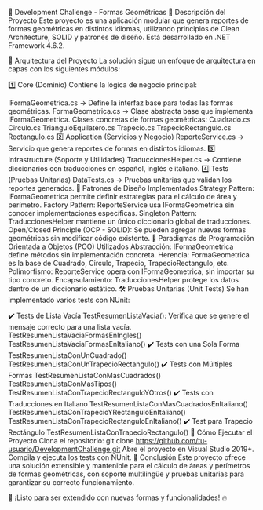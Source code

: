 📌 Development Challenge - Formas Geométricas
📖 Descripción del Proyecto
Este proyecto es una aplicación modular que genera reportes de formas geométricas en distintos idiomas, utilizando principios de Clean Architecture, SOLID y patrones de diseño. Está desarrollado en .NET Framework 4.6.2.

🚀 Arquitectura del Proyecto
La solución sigue un enfoque de arquitectura en capas con los siguientes módulos:

1️⃣ Core (Dominio)
Contiene la lógica de negocio principal:

IFormaGeometrica.cs → Define la interfaz base para todas las formas geométricas.
FormaGeometrica.cs → Clase abstracta base que implementa IFormaGeometrica.
Clases concretas de formas geométricas:
Cuadrado.cs
Circulo.cs
TrianguloEquilatero.cs
Trapecio.cs
TrapecioRectangulo.cs
Rectangulo.cs
2️⃣ Application (Servicios y Negocio)
ReporteService.cs → Servicio que genera reportes de formas en distintos idiomas.
3️⃣ Infrastructure (Soporte y Utilidades)
TraduccionesHelper.cs → Contiene diccionarios con traducciones en español, inglés e italiano.
4️⃣ Tests (Pruebas Unitarias)
DataTests.cs → Pruebas unitarias que validan los reportes generados.
🔹 Patrones de Diseño Implementados
Strategy Pattern: IFormaGeometrica permite definir estrategias para el cálculo de área y perímetro.
Factory Pattern: ReporteService usa IFormaGeometrica sin conocer implementaciones específicas.
Singleton Pattern: TraduccionesHelper mantiene un único diccionario global de traducciones.
Open/Closed Principle (OCP - SOLID): Se pueden agregar nuevas formas geométricas sin modificar código existente.
🔹 Paradigmas de Programación Orientada a Objetos (POO) Utilizados
Abstracción: IFormaGeometrica define métodos sin implementación concreta.
Herencia: FormaGeometrica es la base de Cuadrado, Circulo, Trapecio, TrapecioRectangulo, etc.
Polimorfismo: ReporteService opera con IFormaGeometrica, sin importar su tipo concreto.
Encapsulamiento: TraduccionesHelper protege los datos dentro de un diccionario estático.
🛠 Pruebas Unitarias (Unit Tests)
Se han implementado varios tests con NUnit:

✔️ Tests de Lista Vacía
TestResumenListaVacia(): Verifica que se genere el mensaje correcto para una lista vacía.
TestResumenListaVaciaFormasEnIngles()
TestResumenListaVaciaFormasEnItaliano()
✔️ Tests con una Sola Forma
TestResumenListaConUnCuadrado()
TestResumenListaConUnTrapecioRectangulo()
✔️ Tests con Múltiples Formas
TestResumenListaConMasCuadrados()
TestResumenListaConMasTipos()
TestResumenListaConTrapecioRectanguloYOtros()
✔️ Tests con Traducciones en Italiano
TestResumenListaConMasCuadradosEnItaliano()
TestResumenListaConTrapecioYRectanguloEnItaliano()
TestResumenListaConTrapecioRectanguloEnItaliano()
✔️ Test para Trapecio Rectángulo
TestResumenListaConTrapecioRectangulo()
🎯 Cómo Ejecutar el Proyecto
Clona el repositorio:
git clone https://github.com/tu-usuario/DevelopmentChallenge.git
Abre el proyecto en Visual Studio 2019+.
Compila y ejecuta los tests con NUnit.
📌 Conclusión
Este proyecto ofrece una solución extensible y mantenible para el cálculo de áreas y perímetros de formas geométricas, con soporte multilingüe y pruebas unitarias para garantizar su correcto funcionamiento.

🚀 ¡Listo para ser extendido con nuevas formas y funcionalidades! 🔥
